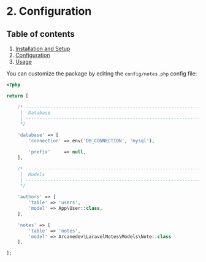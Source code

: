# 2. Configuration

## Table of contents

  1. [Installation and Setup](1-Installation-and-Setup.md)
  2. [Configuration](2-Configuration.md)
  3. [Usage](3-Usage.md)

You can customize the package by editing the `config/notes.php` config file:

```php
<?php

return [

    /* -----------------------------------------------------------------
     |  Database
     | -----------------------------------------------------------------
     */

    'database' => [
        'connection' => env('DB_CONNECTION', 'mysql'),

        'prefix'     => null,
    ],

    /* -----------------------------------------------------------------
     |  Models
     | -----------------------------------------------------------------
     */

    'authors' => [
        'table' => 'users',
        'model' => App\User::class,
    ],

    'notes' => [
        'table' => 'notes',
        'model' => Arcanedev\LaravelNotes\Models\Note::class
    ],

];
```
